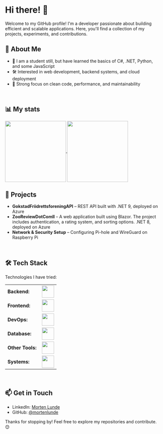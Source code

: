 # Hi there! 👋

Welcome to my GitHub profile! I'm a developer passionate about building efficient and scalable applications. Here, you'll find a collection of my projects, experiments, and contributions.

## 🚀 About Me
- 🔹 I am a student still, but have learned the basics of C#, .NET, Python, and some JavaScript
- 🛠️ Interested in web development, backend systems, and cloud deployment
- 🎯 Strong focus on clean code, performance, and maintainability
</br>

## 📊 My stats

<a href="https://github.com/mortenlunde/github-readme-stats">
  <img height=200 align="center" src="https://github-readme-stats-one-kappa-52.vercel.app/api?username=mortenlunde&theme=dracula" />
</a>
<a href="https://github.com/mortenlunde/convoychat">
  <img height=200 align="center" src="https://github-readme-stats-one-kappa-52.vercel.app/api/top-langs?username=mortenlunde&layout=compact&langs_count=8&card_width=320&theme=dracula" />
</a>

</br>

## 📌 Projects
- **GokstadFriidrettsforeningAPI** – REST API built with .NET 9, deployed on Azure
- **ZooReviewDotComII** – A web application built using Blazor. The project includes authentication, a rating system, and sorting options. .NET 8, deployed on Azure
- **Network & Security Setup** – Configuring Pi-hole and WireGuard on Raspberry Pi
</br>

## 🛠️ Tech Stack
Technologies I have tried:
<table>
    <tr>
        <td style="font-weight: bold; padding-right: 10px; vertical-align: center; border: none;">Backend:</td>
        <td><img height="40" src="https://skillicons.dev/icons?i=cs,dotnet,python,java,cpp,dart,flutter"/></td>
    </tr>
    <tr>
        <td style="font-weight: bold; padding-right: 10px; vertical-align: center;">Frontend:</td>
        <td><img height="40" src="https://skillicons.dev/icons?i=react,bootstrap,html,css,js"/></td>
    </tr>
    <tr>
        <td style="font-weight: bold; padding-right: 10px; vertical-align: center; border: none;">DevOps:</td>
        <td><img height="40" src="https://skillicons.dev/icons?i=docker,aws,azure"/></td>
    </tr>
    <tr>
        <td style="font-weight: bold; padding-right: 10px; vertical-align: center; border: none;">Database:</td>
        <td><img height="40" src="https://skillicons.dev/icons?i=mysql,postgresql"/></td>
    </tr>
    <tr>
        <td style="font-weight: bold; padding-right: 10px; vertical-align: center; border: none;">Other Tools:</td>
        <td><img height="40" src="https://skillicons.dev/icons?i=arduino,nginx,postman,github,pycharm,rider"/></td>
    </tr>
    <tr>
          <td style="font-weight: bold; padding-right: 10px; vertical-align: center; border: none;">Systems:</td>
          <td><img height="40" src="https://skillicons.dev/icons?i=apple,linux,windows,raspberrypi"/></td>
      </tr>
</table>

</br>


## 📫 Get in Touch
- LinkedIn: [Morten Lunde](https://www.linkedin.com/in/morten-lunde-758193282)
- GitHub: [@mortenlunde](https://github.com/mortenlunde)

Thanks for stopping by! Feel free to explore my repositories and contribute. 😊

